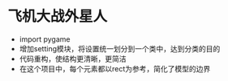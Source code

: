 # 飞机大战外星人
- import pygame
- 增加setting模块，将设置统一划分到一个类中，达到分类的目的
- 代码重构，使结构更清晰，更简洁
- 在这个项目中，每个元素都以rect为参考，简化了模型的边界
